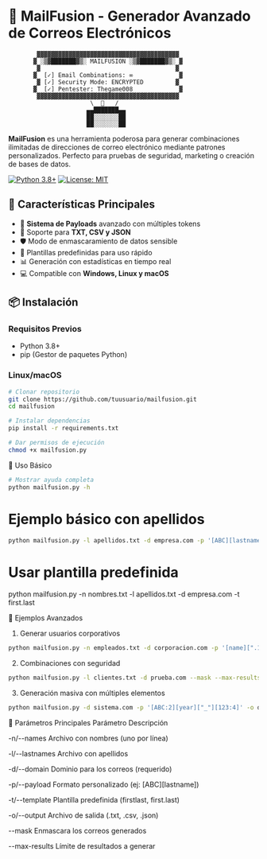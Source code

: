 # 🚀 MailFusion - Generador Avanzado de Correos Electrónicos

            ▓▓▓▓▓▓▓▓▓▓▓▓▓▓▓▓▓▓▓▓▓▓▓▓▓▓▓▓▓▓▓▓▓▓▓▓▓▓▓▓
           ▓ ░▒▓███████▓▒░ MAILFUSION ░▒▓███████▓▒░ ▓
            ▓                                      ▓
           ▓  [✓] Email Combinations: ∞             ▓
            ▓ [✓] Security Mode: ENCRYPTED         ▓
           ▓  [✓] Pentester: Thegame008             ▓
            ▓▓▓▓▓▓▓▓▓▓▓▓▓▓▓▓▓▓▓▓▓▓▓▓▓▓▓▓▓▓▓▓▓▓▓▓▓▓▓▓
                           \  📧   /
                          ▄▄███████▄▄
                          ██░░░░░░░██
                          ██░░░░░░░██

**MailFusion** es una herramienta poderosa para generar combinaciones ilimitadas de direcciones de correo electrónico mediante patrones personalizados. Perfecto para pruebas de seguridad, marketing o creación de bases de datos.

[![Python 3.8+](https://img.shields.io/badge/Python-3.8%2B-blue.svg)](https://www.python.org/)
[![License: MIT](https://img.shields.io/badge/License-MIT-green.svg)](https://opensource.org/licenses/MIT)

## 🌟 Características Principales
- 🔧 **Sistema de Payloads** avanzado con múltiples tokens
- 📁 Soporte para **TXT, CSV y JSON**
- 🛡️ Modo de enmascaramiento de datos sensible
- 🔄 Plantillas predefinidas para uso rápido
- 📊 Generación con estadísticas en tiempo real
- 💻 Compatible con **Windows, Linux y macOS**

## 📦 Instalación

### Requisitos Previos
- Python 3.8+
- pip (Gestor de paquetes Python)

### Linux/macOS
```bash
# Clonar repositorio
git clone https://github.com/tuusuario/mailfusion.git
cd mailfusion

# Instalar dependencias
pip install -r requirements.txt

# Dar permisos de ejecución
chmod +x mailfusion.py
```

🚀 Uso Básico
```bash
# Mostrar ayuda completa
python mailfusion.py -h
```
# Ejemplo básico con apellidos
```bash
python mailfusion.py -l apellidos.txt -d empresa.com -p '[ABC][lastname]'
```
# Usar plantilla predefinida
python mailfusion.py -n nombres.txt -l apellidos.txt -d empresa.com -t first.last

🎯 Ejemplos Avanzados
1. Generar usuarios corporativos
```bash
python mailfusion.py -n empleados.txt -d corporacion.com -p '[name][".123"]' --case lower -o usuarios.csv
```
2. Combinaciones con seguridad
```bash
python mailfusion.py -l clientes.txt -d prueba.com --mask --max-results 1000 --csv-delimiter "|"
```
3. Generación masiva con múltiples elementos
```bash
python mailfusion.py -d sistema.com -p '[ABC:2][year]["_"][123:4]' -o datos.json
```

🔧 Parámetros Principales
Parámetro	  Descripción

-n/--names	Archivo con nombres (uno por línea)

-l/--lastnames	Archivo con apellidos

-d/--domain	Dominio para los correos (requerido)

-p/--payload	Formato personalizado (ej: [ABC][lastname])

-t/--template	Plantilla predefinida (firstlast, first.last)

-o/--output	Archivo de salida (.txt, .csv, .json)

--mask	Enmascara los correos generados

--max-results	Límite de resultados a generar

